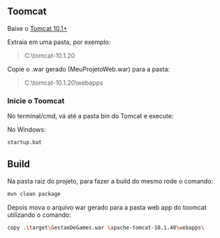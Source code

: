 
## Toomcat
Baixe o [Tomcat 10.1+](https://tomcat.apache.org/download-10.cgi)

Extraia em uma pasta, por exemplo: 
> C:\tomcat-10.1.20

Copie o .war gerado (MeuProjetoWeb.war) para a pasta:
> C:\tomcat-10.1.20\webapps
 
### Inicie o Toomcat
No terminal/cmd, vá até a pasta bin do Tomcat e execute:

No Windows:
``` bash
startup.bat
```

## Build
Na pasta raiz do projeto, para fazer a build do mesmo rode o comando:
``` bash
mvn clean package
```
Depois mova o arquivo war gerado para a pasta web app do toomcat utilizando o comando:
``` bash
copy .\target\GestaoDeGames.war \apache-tomcat-10.1.40\webapps\
```
